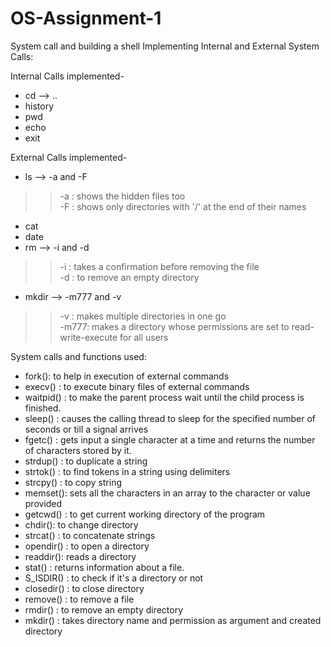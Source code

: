 # OS-Assignment-1
System call and building a shell
Implementing Internal and External System Calls:

Internal Calls implemented-
- cd --> ..
- history
- pwd
- echo
- exit

External Calls implemented-
- ls --> -a and -F
>> -a : shows the hidden files too\
>> -F : shows only directories with '/' at the end of their names
- cat
- date
- rm --> -i and -d
>> -i : takes a confirmation before removing the file\
>> -d : to remove an empty directory 
- mkdir --> -m777 and -v
>> -v : makes multiple directories in one go\
>> -m777: makes a directory whose permissions are set to read-write-execute for all users

System calls and functions used:
- fork(): to help in execution of external commands
- execv() : to execute binary files of external commands
- waitpid() : to make the parent process wait until the child process is finished.
- sleep() : causes the calling thread to sleep for the specified number of seconds or till a signal arrives
- fgetc() : gets input a single character at a time and returns the number of characters stored by it.
- strdup() : to duplicate a string
- strtok() : to find tokens in a string using delimiters
- strcpy() : to copy string
- memset(): sets all the characters in an array to the character or value provided
- getcwd() : to get current working directory of the program
- chdir(): to change directory
- strcat() : to concatenate strings
- opendir() : to open a directory
- readdir(): reads a directory
- stat() : returns information about a file.
- S_ISDIR() : to check if it's a directory or not
- closedir() : to close directory
- remove() : to remove a file 
- rmdir() : to remove an empty directory
- mkdir() : takes directory name and permission as argument and created directory
